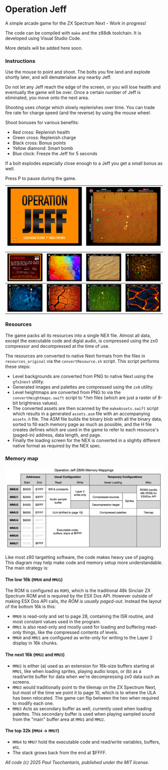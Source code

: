 # Operation Jeff

A simple arcade game for the ZX Spectrum Next - Work in progress!

The code can be compiled with `make` and the z88dk toolchain. It is developed using Visual Studio Code.

More details will be added here soon.

### Instructions

Use the mouse to point and shoot. The bolts you fire land and explode shortly later, and will dematerialise any nearby Jeff.

Do not let any Jeff reach the edge of the screen, or you will lose health and eventually the game will be over. Once a certain number of Jeff is eliminated, you move onto the next area.

Shooting uses _charge_ which slowly replenishes over time. You can trade fire rate for charge speed (and the reverse) by using the mouse wheel.

Shoot bonuses for various benefits:
- Red cross: Replenish health
- Green cross: Replenish charge
- Black cross: Bonus points
- Yellow diamond: Smart bomb
- Blue clock: Freeze the Jeff for 5 seconds

If a bolt explodes especially close enough to a Jeff you get a small bonus as well.

Press P to pause during the game.

|![Screenshot 1](screenshots/OperationJeffScreenshot1.jpg)|![Screenshot 2](screenshots/OperationJeffScreenshot2.jpg)|
|--|--|

|![Screenshot 3](screenshots/OperationJeffScreenshot3.jpg)|![Screenshot 4](screenshots/OperationJeffScreenshot4.jpg)|![Screenshot 5](screenshots/OperationJeffScreenshot5.jpg)|![Screenshot 6](screenshots/OperationJeffScreenshot6.jpg)|
|--|--|--|--|
|![Screenshot 7](screenshots/OperationJeffScreenshot7.jpg)|![Screenshot 8](screenshots/OperationJeffScreenshot8.jpg)|![Screenshot 9](screenshots/OperationJeffScreenshot9.jpg)|![Screenshot 10](screenshots/OperationJeffScreenshot10.jpg)|

### Resources

The game packs all its resources into a single NEX file. Almost all data, except the executable code and digial audio, is compressed using the zx0 compressor and decompressed at the time of use.

The resources are converted to native Next formats from the files in `resources_original` via the `convertResource.sh` script. This script performs these steps:

- Level backgrounds are converted from PNG to native Next using the `gfx2next` utility.
- Generated images and palettes are compressed using the `zx0` utility.
- Level heightmaps are converted from PNG to via the `convertHeightmaps.swift` script to *.hm files (which are just a raster of 8-bit brightness values).
- The converted assets are then scanned by the `makeAssets.swift` script which results in a generated `assets.asm` file with an accompanying `assets.h` file. The ASM file builds the binary blob with all the binary data, sorted to fill each memory page as much as possible, and the H file creates defines which are used in the game to refer to each resource's (paged-in) address, data length, and page.
- Finally the loading screen for the NEX is converted in a slightly different native format as required by the NEX spec.

### Memory map

![Memory map diagram](screenshots/memory_map.png)

Like most z80 targetting software, the code makes heavy use of paging. This diagram may help make code and memory setup more understandable. The main strategy is:

#### The low 16k (`MMU0` and `MMU1`)

The ROM is configured as `ROM3`, which is the traditional 48k Sinclair ZX Spectrum ROM and is required by the ESX Dos API. However outside of making ESX Dos API calls, _the ROM is usually paged-out_. Instead the layout of the bottom 16k is this:

- `MMU0` is read-only and set to page 28, containing the ISR routine, and most constant values used in the program.
- `MMU1` is also read-only and mostly used for loading and buffering read-only things, like the compressed contents of levels.
- `MMU0` and `MMU1` are configured as write-only for writing to the Layer 2 display in 16k chunks.

#### The next 16k (`MMU2` and `MMU3`)

- `MMU2` is either (a) used as an extension for 16k-size buffers starting at `MMU1`, like when loading sprites, playing audio loops, or (b) as a read/write buffer for data when we're decompressing zx0 data such as screens.
- `MMU3` would traditionally point to the tilemap on the ZX Spectrum Next, but most of the time we point it to page 10, which is to where the ULA has been relocated. The game can flip between the two when required to modify each one.
- `MMU3` Acts as secondary buffer as well, currently used when loading palettes. This secondary buffer is used when playing sampled sound from the "main" buffer area at `MMU1` and `MMU2`.

#### The top 32k (`MMU4` -> `MMU7`)

- `MMU4` to `MMU7` hold the executable code and read/write variables, buffers, etc.
- The stack grows back from the end at $FFFF.

*All code (c) 2025 Paul Tsochantaris, published under the MIT license.*
